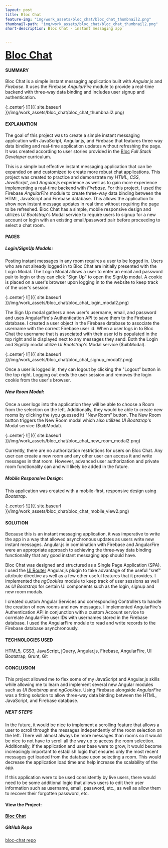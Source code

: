 ```yaml
---
layout: post
title: Bloc Chat
feature-img: "img/work_assets/bloc_chat/bloc_chat_thumbnail2.png"
thumbnail-path: "img/work_assets/bloc_chat/bloc_chat_thumbnail2.png"
short-description: Bloc Chat - instant messaging app


---
```

**<a href="https://blocchat.netlify.com/" target="_blank" style="font-size: 2rem;">Bloc Chat</a>**

#### **SUMMARY**

Bloc Chat is a simple instant messaging application  built with *Angular.js* and *Firebase*. It uses the Firebase *AngularFire* module to provide a real-time backend with three-way data binding and includes user signup and authentication.

{:.center}
![]({{ site.baseurl }}/img/work_assets/bloc_chat/bloc_chat_thumbnail2.png)

#### **EXPLANATION**

The goal of this project was to create a simple instant messaging application with JavaScript, Angular.js, and Firebase that features three way data binding and real-time application updates without refreshing the page. It was created according to user stories provided in the <a href="http://bloc.io" target="_blank">Bloc</a> *Full Stack Developer* curriculum.

This is a simple but effective instant messaging application that can be expanded on and customized to create more robust chat applications. This project was created to practice and demonstrate my *HTML*, *CSS*, *JavaScript*, and *Angular.js* experience as well as to gain more experience implementing a real-time backend with *Firebase*. For this project, I used the Firebase *AngularFire* module to create three-way data binding between the HTML, JavaScript and Firebase database. This allows the application to show new instant message updates in real time without requiring the page to be refreshed. Bloc Chat has a simple, mobile responsive design and utilizes *UI Bootstrap*'s Modal service to require users to signup for a new account or login with an existing email/password pair before proceeding to select a chat room.

#### **PAGES**

##### **Login/SignUp Modals:**

Posting instant messages in any room requires a user to be logged in. Users who are not already logged in to Bloc Chat are initially presented with the Login Modal. The Login Modal allows a user to enter an email and password pair to login or they can click "Sign Up" to open the SignUp modal. A cookie is placed on a user's browser upon logging in to the website to keep track of the user's session.

{:.center}
![]({{ site.baseurl }}/img/work_assets/bloc_chat/bloc_chat_login_modal2.png)

The Sign Up modal gathers a new user's username, email, and password and uses AngularFire's Authentication API to save them to the Firebase database. I created a user object in the Firebase database to associate the username with the correct Firebase user id. When a user logs in to Bloc Chat the username that is associated with their user id is populated in the top right and is displayed next to any messages they send. Both the Login and SignUp modal utilize *UI Bootstrap*'s Modal service ($uibModal).

{:.center}
![]({{ site.baseurl }}/img/work_assets/bloc_chat/bloc_chat_signup_modal2.png)

Once a user is logged in, they can logout by clicking the "Logout" button in the top right. Logging out ends the user session and removes the login cookie from the user's browser.

##### **New Room Modal:**

Once a user logs into the application they will be able to choose a Room from the selection on the left. Additionally, they would be able to create new rooms by clicking the (you guessed it) "New Room" button. The New Room button triggers the New Room modal which also utilizes *UI Bootstrap*'s Modal service ($uibModal).

{:.center}
![]({{ site.baseurl }}/img/work_assets/bloc_chat/bloc_chat_new_room_modal2.png)

Currently, there are no authorization restrictions for users on Bloc Chat. Any user can create a new room and any other user can access it and write messages in that room. However, advanced user authorization and private room functionality can and will likely be added in the future.

##### **Mobile Responsive Design:**

This application was created with a mobile-first, responsive design using *Bootstrap*.

{:.center}
![]({{ site.baseurl }}/img/work_assets/bloc_chat/bloc_chat_mobile_view2.png)

#### **SOLUTION**

Because this is an instant messaging application, it was imperative to write the app in a way that allowed asynchronous updates as users write new instant messages. Angular.js in combination with Firebase and AngularFire were an appropriate approach to achieving the three-way data binding functionality that any good instant messaging app should have.

Bloc Chat was designed and structured as a Single Page Application (SPA). I used the <a href="https://ui-router.github.io/ng1/" target="_blank">UI Router</a> Angular.js plugin to take advantage of the useful "sref" attribute directive as well as a few other useful features that it provides. I implemented the *ngCookies* module to keep track of user sessions as well as *UI Bootstrap* for certain UI components such as the login, signup and new room modals.

I created custom Angular Services and corresponding Controllers to handle the creation of new rooms and new messages. I implemented AngularFire's Authentication API in conjunction with a custom Account service to correlate AngularFire user IDs with usernames stored in the Firebase database. I used the AngularFire module to read and write records to the Firebase database asynchronously.


#### **TECHNOLOGIES USED**

HTML5, CSS3, JavaScript, jQuery, Angular.js, Firebase, AngularFire, UI Bootstrap, Grunt, Git

#### **CONCLUSION**

This project allowed me to flex some of my JavaScript and Angular.js skills while allowing me to learn and implement several new Angular modules such as *UI Bootstrap* and *ngCookies*. Using Firebase alongside *AngularFire* was a fitting solution to allow three-way data binding between the HTML, JavaScript, and Firebase database.

##### **NEXT STEPS**

In the future, it would be nice to implement a scrolling feature that allows a user to scroll through the messages independently of the room selection on the left. There will almost always be more messages than rooms so it would be nice to not have to scroll all the way up to access the room selection. Additionally, if the application and user base were to grow, it would become increasingly important to establish logic that ensures only the most recent messages get loaded from the database upon selecting a room. This would decrease the application load time and help increase the scalability of the app.

If this application were to be used consistently by live users, there would need to be some additional logic that allows users to edit their user information such as username, email, password, etc., as well as allow them to recover their forgotten password, etc.

#### View the Project:

**<a href="https://blocchat.netlify.com/" target="_blank">Bloc Chat</a>**

##### GitHub Repo
<a href="https://github.com/dmhuebner/bloc-chat" target="_blank">bloc-chat repo</a>

